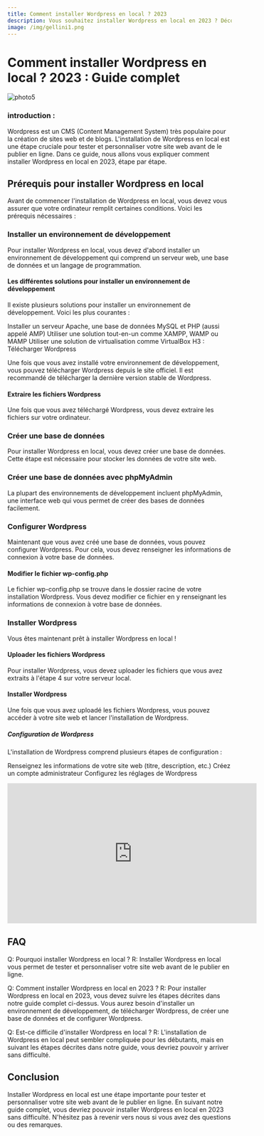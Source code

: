 ```yaml
---
title: Comment installer Wordpress en local ? 2023
description: Vous souhaitez installer Wordpress en local en 2023 ? Découvrez notre guide complet pour installer Wordpress sur votre ordinateur et créer votre site web en toute simplicité.
image: /img/gellini1.png
---
```


# Comment installer Wordpress en local ? 2023 : Guide complet

![photo5](/img/gellini1.png)

### introduction :

Wordpress est un CMS (Content Management System) très populaire pour la création de sites web et de blogs. L'installation de Wordpress en local est une étape cruciale pour tester et personnaliser votre site web avant de le publier en ligne. Dans ce guide, nous allons vous expliquer comment installer Wordpress en local en 2023, étape par étape.

## Prérequis pour installer Wordpress en local

Avant de commencer l'installation de Wordpress en local, vous devez vous assurer que votre ordinateur remplit certaines conditions. Voici les prérequis nécessaires :

### Installer un environnement de développement

Pour installer Wordpress en local, vous devez d'abord installer un environnement de développement qui comprend un serveur web, une base de données et un langage de programmation.

#### Les différentes solutions pour installer un environnement de développement

Il existe plusieurs solutions pour installer un environnement de développement. Voici les plus courantes :

Installer un serveur Apache, une base de données MySQL et PHP (aussi appelé AMP)
Utiliser une solution tout-en-un comme XAMPP, WAMP ou MAMP
Utiliser une solution de virtualisation comme VirtualBox
H3 : Télécharger Wordpress

Une fois que vous avez installé votre environnement de développement, vous pouvez télécharger Wordpress depuis le site officiel. Il est recommandé de télécharger la dernière version stable de Wordpress.

#### Extraire les fichiers Wordpress

Une fois que vous avez téléchargé Wordpress, vous devez extraire les fichiers sur votre ordinateur.

### Créer une base de données

Pour installer Wordpress en local, vous devez créer une base de données. Cette étape est nécessaire pour stocker les données de votre site web.

### Créer une base de données avec phpMyAdmin

La plupart des environnements de développement incluent phpMyAdmin, une interface web qui vous permet de créer des bases de données facilement.

### Configurer Wordpress

Maintenant que vous avez créé une base de données, vous pouvez configurer Wordpress. Pour cela, vous devez renseigner les informations de connexion à votre base de données.

#### Modifier le fichier wp-config.php

Le fichier wp-config.php se trouve dans le dossier racine de votre installation Wordpress. Vous devez modifier ce fichier en y renseignant les informations de connexion à votre base de données.

### Installer Wordpress

Vous êtes maintenant prêt à installer Wordpress en local !

#### Uploader les fichiers Wordpress

Pour installer Wordpress, vous devez uploader les fichiers que vous avez extraits à l'étape 4 sur votre serveur local.

#### Installer Wordpress

Une fois que vous avez uploadé les fichiers Wordpress, vous pouvez accéder à votre site web et lancer l'installation de Wordpress.

##### Configuration de Wordpress

L'installation de Wordpress comprend plusieurs étapes de configuration :

Renseignez les informations de votre site web (titre, description, etc.)
Créez un compte administrateur
Configurez les réglages de Wordpress

<iframe width="560" height="315" src="https://www.youtube.com/embed/YXsdWHr93n4" title="YouTube video player" frameborder="0" allow="accelerometer; autoplay; clipboard-write; encrypted-media; gyroscope; picture-in-picture; web-share" allowfullscreen></iframe>

## FAQ

Q: Pourquoi installer Wordpress en local ?
R: Installer Wordpress en local vous permet de tester et personnaliser votre site web avant de le publier en ligne.


Q: Comment installer Wordpress en local en 2023 ?
R: Pour installer Wordpress en local en 2023, vous devez suivre les étapes décrites dans notre guide complet ci-dessus. Vous aurez besoin d'installer un environnement de développement, de télécharger Wordpress, de créer une base de données et de configurer Wordpress.

Q: Est-ce difficile d'installer Wordpress en local ?
R: L'installation de Wordpress en local peut sembler compliquée pour les débutants, mais en suivant les étapes décrites dans notre guide, vous devriez pouvoir y arriver sans difficulté.

## Conclusion

Installer Wordpress en local est une étape importante pour tester et personnaliser votre site web avant de le publier en ligne. En suivant notre guide complet, vous devriez pouvoir installer Wordpress en local en 2023 sans difficulté. N'hésitez pas à revenir vers nous si vous avez des questions ou des remarques.